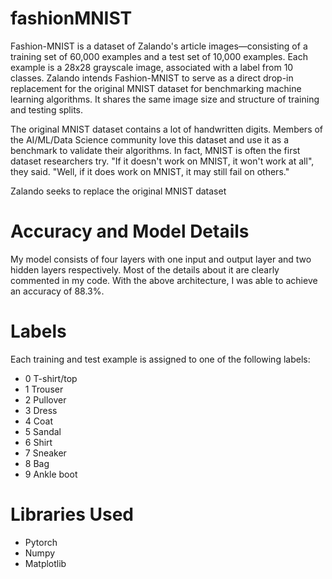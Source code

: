# fashionMNIST
Fashion-MNIST is a dataset of Zalando's article images—consisting of a training set of 60,000 examples and a test set of 10,000 examples. Each example is a 28x28 grayscale image, associated with a label from 10 classes. Zalando intends Fashion-MNIST to serve as a direct drop-in replacement for the original MNIST dataset for benchmarking machine learning algorithms. It shares the same image size and structure of training and testing splits.

The original MNIST dataset contains a lot of handwritten digits. Members of the AI/ML/Data Science community love this dataset and use it as a benchmark to validate their algorithms. In fact, MNIST is often the first dataset researchers try. "If it doesn't work on MNIST, it won't work at all", they said. "Well, if it does work on MNIST, it may still fail on others."

Zalando seeks to replace the original MNIST dataset

# Accuracy and Model Details
My model consists of four layers with one input and output layer and two hidden layers respectively. Most of the details about it are clearly commented in my code. With the above architecture, I was able to achieve an accuracy of 88.3%.

# Labels
Each training and test example is assigned to one of the following labels:
<ul>
<li>0 T-shirt/top</li>
<li>1 Trouser</li>
<li>2 Pullover</li>
<li>3 Dress</li>
<li>4 Coat</li>
<li>5 Sandal</li>
<li>6 Shirt</li>
<li>7 Sneaker</li>
<li>8 Bag</li>
<li>9 Ankle boot</li>
</ul>

# Libraries Used
<ul>
<li>Pytorch</li>
<li>Numpy</li>
<li>Matplotlib</li>
</ul>
